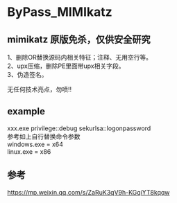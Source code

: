 # ByPass_MIMIkatz

mimikatz 原版免杀，仅供安全研究
----------------------------------
1、删除OR替换源码内相关特征；注释、无用空行等。  
2、upx压缩，删除PE里面带upx相关字段。  
3、伪造签名。  

无任何技术亮点，勿喷!!  
## example  
xxx.exe privilege::debug sekurlsa::logonpassword  
参考如上自行替换命令参数  
windows.exe = x64  
linux.exe = x86  

## 参考
https://mp.weixin.qq.com/s/ZaRuK3qV9h-KGqiYT8kqqw
